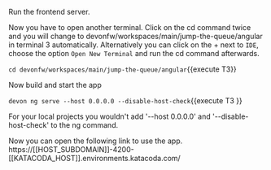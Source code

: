 Run the frontend server.


 Now you have to open another terminal. Click on the cd command twice and you will change to devonfw/workspaces/main/jump-the-queue/angular in terminal 3 automatically.
 Alternatively you can click on the + next to `IDE`, choose the option `Open New Terminal` and run the cd command afterwards. 


`cd devonfw/workspaces/main/jump-the-queue/angular`{{execute T3}}


Now build and start the app
 

`devon ng serve --host 0.0.0.0 --disable-host-check`{{execute T3 }}

For your local projects you wouldn't add '--host 0.0.0.0' and '--disable-host-check' to the ng command.

Now you can open the following link to use the app. 
https://[[HOST_SUBDOMAIN]]-4200-[[KATACODA_HOST]].environments.katacoda.com/

